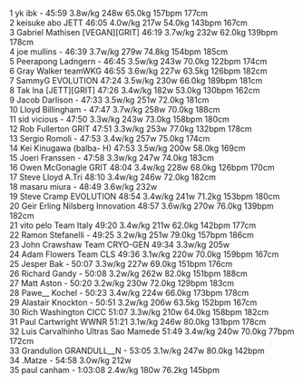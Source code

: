   1  yk ibk  -  45:59      3.8w/kg        248w                                                        65.0kg        157bpm                177cm                    
  2  keisuke abo  JETT  46:05      4.0w/kg        217w                                                        54.0kg        143bpm                167cm                    
  3  Gabriel Mathisen  [VEGAN][GRIT]  46:19      3.7w/kg        232w                                                        62.0kg        139bpm                178cm                    
  4  joe mullins  -  46:39      3.7w/kg        279w                                                        74.8kg        154bpm                185cm                    
  5  Peerapong Ladngern  -  46:45      3.5w/kg        243w                                                        70.0kg        122bpm                174cm                    
  6  Gray Walker  teamWKG  46:55      3.6w/kg        227w                                                        63.5kg        126bpm                182cm                    
  7  SammyG  EVOLUTION  47:24      3.5w/kg        230w                                                        66.0kg        189bpm                181cm                    
  8  Tak Ina  [JETT][GRIT]  47:26      3.4w/kg        182w                                                        53.0kg        130bpm                162cm                    
  9  Jacob Darlison  -  47:33      3.5w/kg        251w                                                        72.0kg                        181cm                    
 10  Lloyd Billingham  -  47:47      3.7w/kg        258w                                                        70.0kg                        188cm                    
 11  sid vicious  -  47:50      3.3w/kg        243w                                                        73.0kg        158bpm                180cm                    
 12  Rob Fullerton  GRIT  47:51      3.3w/kg        253w                                                        77.0kg        132bpm                178cm                    
 13  Sergio Romoli  -  47:53      3.4w/kg        257w                                                        75.0kg                        174cm                    
 14  Kei Kinugawa  (balba- H)    47:53      3.5w/kg        200w                                                        58.0kg                        169cm                    
 15  Joeri Franssen  -  47:58      3.3w/kg        247w                                                        74.0kg                        183cm                    
 16  Owen McGonagle  GRIT  48:04      3.4w/kg        228w                                                        68.0kg        126bpm                170cm                    
 17  Steve Lloyd  A.Tri  48:10      3.4w/kg        246w                                                        72.0kg                        182cm                    
 18  masaru miura  -  48:49      3.6w/kg        232w                                                                                                    
 19  Steve Cramp  EVOLUTION  48:54      3.4w/kg        241w                                                        71.2kg        153bpm                180cm                    
 20  Geir Erling Nilsberg  Innovation  48:57      3.6w/kg        270w                                                        76.0kg        139bpm                182cm                    
 21  vito pelo  Team Italy  49:20      3.4w/kg        211w                                                        62.0kg        142bpm                177cm                    
 22  Ramon Stefanelli  -  49:25      3.2w/kg        251w                                                        79.0kg        157bpm                186cm                    
 23  John Crawshaw  Team CRYO-GEN  49:34      3.3w/kg        205w                                                                                                    
 24  Adam Flowers  Team CLS  49:36      3.1w/kg        220w                                                        70.0kg        159bpm                167cm                    
 25  Jesper Bak  -  50:07      3.3w/kg        227w                                                        69.0kg        151bpm                176cm                    
 26  Richard Gandy  -  50:08      3.2w/kg        262w                                                        82.0kg        151bpm                188cm                    
 27  Matt Aston  -  50:20      3.2w/kg        230w                                                        72.0kg        129bpm                183cm                    
 28  Pawe__ Kochel  -  50:23      3.4w/kg        224w                                                        66.0kg        173bpm                178cm                    
 29  Alastair Knockton  -  50:51      3.2w/kg        206w                                                        63.5kg        152bpm                167cm                    
 30  Rich Washington  CICC  51:07      3.3w/kg        210w                                                        64.0kg        158bpm                182cm                    
 31  Paul Cartwright  WWNR  51:21      3.1w/kg        246w                                                        80.0kg        131bpm                178cm                    
 32  Luis Carvalhinho  Ultras Sao Mamede  51:49      3.4w/kg        240w                                                        70.0kg        77bpm                172cm                    
 33  Grandullon GRANDULL__N  -  53:05      3.1w/kg        247w                                                        80.0kg        142bpm                                    
 34  .Matze  -  54:58      3.0w/kg        212w                                                                                                    
 35  paul canham  -  1:03:08      2.4w/kg        180w                                                        76.2kg        145bpm                                    
